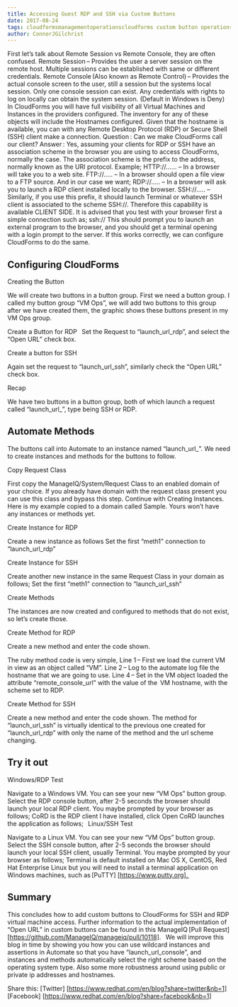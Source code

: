 ```yaml
---
title: Accessing Guest RDP and SSH via Custom Buttons
date: 2017-08-24
tags: cloudformsmanagementoperationscloudforms custom button operations rdp ssh 
author: ConnorJGilchrist
---
```

 
First let’s talk about Remote Session vs Remote Console, they are often confused.
Remote Session – Provides the user a server session on the remote host. Multiple sessions can be established with same or different credentials.
Remote Console (Also known as Remote Control) – Provides the actual console screen to the user, still a session but the systems local session. Only one console session can exist. Any credentials with rights to log on locally can obtain the system session. (Default in Windows is Deny)
In CloudForms you will have full visibility of all Virtual Machines and Instances in the providers configured. The inventory for any of these objects will include the Hostnames configured. Given that the hostname is available, you can with any Remote Desktop Protocol (RDP) or Secure Shell (SSH) client make a connection.
Question : Can we make CloudForms call our client?
Answer : Yes, assuming your clients for RDP or SSH have an association scheme in the browser you are using to access CloudForms, normally the case.
The association scheme is the prefix to the address, normally known as the URI protocol. Example;
HTTP://…… – In a browser will take you to a web site.
FTP://….. – In a browser should open a file view to a FTP source.
And in our case we want;
RDP://….. – In a browser will ask you to launch a RDP client installed locally to the browser.
SSH://….. – Similarly, if you use this prefix, it should launch Terminal or whatever SSH client is associated to the scheme SSH://.
Therefore this capability is available CLIENT SIDE. It is advised that you test with your browser first a simple connection such as;
ssh://
This should prompt you to launch an external program to the browser, and you should get a terminal opening with a login prompt to the server. If this works correctly, we can configure CloudForms to do the same.
  
## Configuring CloudForms ##

Creating the Button

We will create two buttons in a button group.
First we need a button group.
I called my button group “VM Ops”, we will add two buttons to this group after we have created them, the graphic shows these buttons present in my VM Ops group.

Create a Button for RDP
  
Set the Request to “launch_url_rdp”, and select the “Open URL” check box.

Create a button for SSH

Again set the request to “launch_url_ssh”, similarly check the “Open URL” check box.

Recap

We have two buttons in a button group, both of which launch a request called “launch_url_”, type being SSH or RDP.

## Automate Methods ##

The buttons call into Automate to an instance named “launch_url_”. We need to create instances and methods for the buttons to follow.

Copy Request Class

First copy the ManageIQ/System/Request Class to an enabled domain of your choice.
If you already have domain with the request class present you can use this class and bypass this step. Continue with Creating Instances.  Here is my example copied to a domain called Sample. Yours won’t have any instances or methods yet.

Create Instance for RDP

Create a new instance as follows
Set the first “meth1” connection to “launch_url_rdp”

Create Instance for SSH

Create another new instance in the same Request Class in your domain as follows;
Set the first “meth1” connection to “launch_url_ssh”

Create Methods

The instances are now created and configured to methods that do not exist, so let’s create those.

Create Method for RDP

Create a new method and enter the code shown.

The ruby method code is very simple,
Line 1 – First we load the current VM in view as an object called “VM”.
Line 2 – Log to the automate log file the hostname that we are going to use.
Line 4 – Set in the VM object loaded the attribute “remote_console_url” with the value of the  VM hostname, with the scheme set to RDP.

Create Method for SSH

Create a new method and enter the code shown.
The method for “launch_url_ssh” is virtually identical to the previous one created for “launch_url_rdp” with only the name of the method and the url scheme changing.

## Try it out ##

Windows/RDP Test

Navigate to a Windows VM.
You can see your new “VM Ops” button group.
Select the RDP console button, after 2-5 seconds the browser should launch your local RDP client.
You maybe prompted by your browser as follows;
CoRD is the RDP client I have installed, click Open CoRD launches the application as follows;
  
Linux/SSH Test

Navigate to a Linux VM.
You can see your new “VM Ops” button group.
Select the SSH console button, after 2-5 seconds the browser should launch your local SSH client, usually Terminal.
You maybe prompted by your browser as follows;
Terminal is default installed on Mac OS X, CentOS, Red Hat Enterprise Linux but you will need to install a terminal application on Windows machines, such as [PuTTY] [https://www.putty.org].  

## Summary ##

This concludes how to add custom buttons to CloudForms for SSH and RDP virtual machine access.
Further information to the actual implementation of “Open URL” in custom buttons can be found in this ManageIQ [Pull Request] [https://github.com/ManageIQ/manageiq/pull/10118].
  
We will improve this blog in time by showing you how you can use wildcard instances and assertions in Automate so that you have “launch_url_console”, and instances and methods automatically select the right scheme based on the operating system type. Also some more robustness around using public or private ip addresses and hostnames.

Share this:
[Twitter] [https://www.redhat.com/en/blog?share=twitter&nb=1]
[Facebook] [https://www.redhat.com/en/blog?share=facebook&nb=1]
